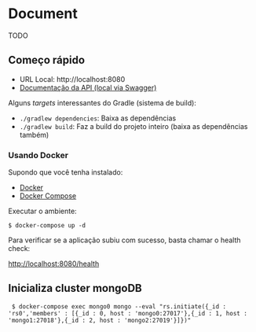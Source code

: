 # Document

TODO 

## Começo rápido

* URL Local: http://localhost:8080
* [Documentação da API (local via Swagger)](http://localhost:8080/swagger-ui.html)

Alguns *targets* interessantes do Gradle (sistema de build):

* `./gradlew dependencies`: Baixa as dependências
* `./gradlew build`: Faz a build do projeto inteiro (baixa as dependências também)

### Usando Docker

Supondo que você tenha instalado:

* [Docker][]
* [Docker Compose][]

[Docker]: https://docs.docker.com/install/ "About Docker CE"
[Docker Compose]: https://docs.docker.com/compose/install/#install-compose "Install Docker Compose"

Executar o ambiente:

    $ docker-compose up -d

Para verificar se a aplicação subiu com sucesso, basta chamar o health check:

[http://localhost:8080/health](http://localhost:8080/health)

## Inicializa cluster mongoDB

     $ docker-compose exec mongo0 mongo --eval "rs.initiate({_id : 'rs0','members' : [{_id : 0, host : 'mongo0:27017'},{_id : 1, host : 'mongo1:27018'},{_id : 2, host : 'mongo2:27019'}]})"
